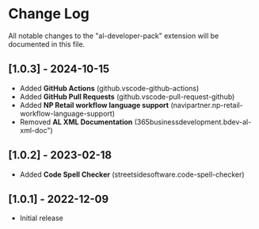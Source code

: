 # Change Log

All notable changes to the "al-developer-pack" extension will be documented in this file.

## [1.0.3] - 2024-10-15

- Added **GitHub Actions** (github.vscode-github-actions)
- Added **GitHub Pull Requests** (github.vscode-pull-request-github)
- Added **NP Retail workflow language support** (navipartner.np-retail-workflow-language-support)
- Removed **AL XML Documentation** (365businessdevelopment.bdev-al-xml-doc")

## [1.0.2] - 2023-02-18

- Added **Code Spell Checker** (streetsidesoftware.code-spell-checker)

## [1.0.1] - 2022-12-09

- Initial release
